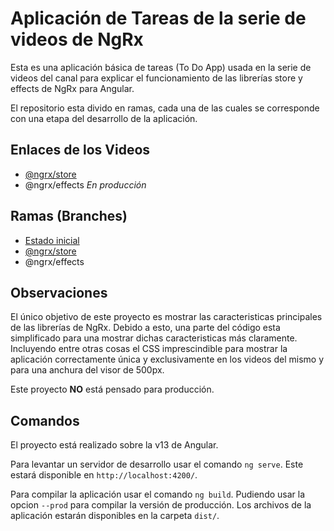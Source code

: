 # Aplicación de Tareas de la serie de videos de NgRx

Esta es una aplicación básica de tareas (To Do App) usada en la serie de videos del canal para explicar el funcionamiento de las librerías store y effects de NgRx para Angular.

El repositorio esta divido en ramas, cada una de las cuales se corresponde con una etapa del desarrollo de la aplicación.

## Enlaces de los Videos

- [@ngrx/store](https://youtu.be/btFk-R3tVjo)
- @ngrx/effects _En producción_

## Ramas (Branches)

- [Estado inicial](https://github.com/ako-tech/ngrx-basic-todo)
- [@ngrx/store](https://github.com/ako-tech/ngrx-basic-todo/tree/ngrx/store)
- @ngrx/effects

## Observaciones

El único objetivo de este proyecto es mostrar las caracteristicas principales de las librerías de NgRx. Debido a esto, una parte del código esta simplificado para una mostrar dichas caracteristicas más claramente. Incluyendo entre otras cosas el CSS imprescindible para mostrar la aplicación correctamente única y exclusivamente en los videos del mismo y para una anchura del visor de 500px.

Este proyecto **NO** está pensado para producción.

## Comandos

El proyecto está realizado sobre la v13 de Angular.

Para levantar un servidor de desarrollo usar el comando `ng serve`. Este estará disponible en `http://localhost:4200/`.

Para compilar la aplicación usar el comando `ng build`. Pudiendo usar la opcion `--prod` para compilar la versión de producción. Los archivos de la aplicación estarán disponibles en la carpeta `dist/`.
